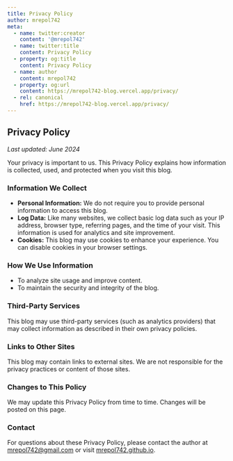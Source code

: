 ```yaml
---
title: Privacy Policy
author: mrepol742
meta:
  - name: twitter:creator
    content: '@mrepol742'
  - name: twitter:title
    content: Privacy Policy
  - property: og:title
    content: Privacy Policy
  - name: author
    content: mrepol742
  - property: og:url
    content: https://mrepol742-blog.vercel.app/privacy/
  - rel: canonical
    href: https://mrepol742-blog.vercel.app/privacy/
---
```


## Privacy Policy

_Last updated: June 2024_

Your privacy is important to us. This Privacy Policy explains how information is collected, used, and protected when you visit this blog.

### Information We Collect

- **Personal Information:** We do not require you to provide personal information to access this blog.
- **Log Data:** Like many websites, we collect basic log data such as your IP address, browser type, referring pages, and the time of your visit. This information is used for analytics and site improvement.
- **Cookies:** This blog may use cookies to enhance your experience. You can disable cookies in your browser settings.

### How We Use Information

- To analyze site usage and improve content.
- To maintain the security and integrity of the blog.

### Third-Party Services

This blog may use third-party services (such as analytics providers) that may collect information as described in their own privacy policies.

### Links to Other Sites

This blog may contain links to external sites. We are not responsible for the privacy practices or content of those sites.

### Changes to This Policy

We may update this Privacy Policy from time to time. Changes will be posted on this page.

### Contact

For questions about these Privacy Policy, please contact the author at [mrepol742@gmail.com](mailto:mrepol742@gmail.com) or visit [mrepol742.github.io](https://mrepol742.github.io).
